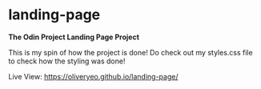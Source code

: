 # landing-page
**The Odin Project Landing Page Project**

This is my spin of how the project is done! Do check out my styles.css file to check how the styling was done!

Live View: https://oliveryeo.github.io/landing-page/
